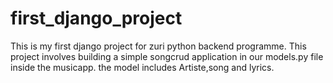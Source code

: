 # first_django_project
This is my first django project  for zuri python backend programme.
This project involves building a simple songcrud application in our models.py file inside the musicapp.
the model includes Artiste,song and lyrics.
